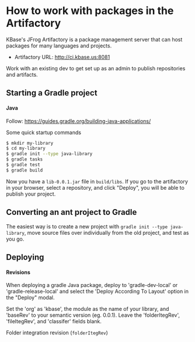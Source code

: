 
# How to work with packages in the Artifactory

KBase's JFrog Artifactory is a package management server that can host packages for many languages and projects.

* Artifactory URL: http://ci.kbase.us:8081

Work with an existing dev to get set up as an admin to publish repositories and artifacts.

## Starting a Gradle project

#### Java

Follow: https://guides.gradle.org/building-java-applications/

Some quick startup commands

```sh
$ mkdir my-library
$ cd my-library
$ gradle init --type java-library
$ gradle tasks
$ gradle test
$ gradle build
```

Now you have a `lib-0.0.1.jar` file in `build/libs`. If you go to the artifactory in your browser, select a repository, and click "Deploy", you will be able to publish your project.

## Converting an ant project to Gradle

The easiest way is to create a new project with `gradle init --type java-library`, move source files over individually from the old project, and test as you go.

## Deploying

#### Revisions

When deploying a gradle Java package, deploy to 'gradle-dev-local' or 'gradle-release-local' and select the 'Deploy According To Layout' option in the "Deploy" modal.

Set the 'org' as 'kbase', the module as the name of your library, and 'baseRev' to your semantic version (eg. 0.0.1). Leave the 'folderItegRev', 'fileItegRev', and 'classifer' fields blank.

Folder integration revision (`folderItegRev`)
